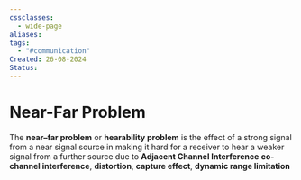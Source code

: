 ```yaml
---
cssclasses:
  - wide-page
aliases: 
tags:
  - "#communication"
Created: 26-08-2024
Status:
---
```

# Near-Far Problem
The **near–far problem** or **hearability problem** is the effect of a strong signal from a near signal source in making it hard for a receiver to hear a weaker signal from a further source due to **Adjacent Channel Interference**  **co-channel interference**, **distortion**, **capture effect**, **dynamic range limitation**

